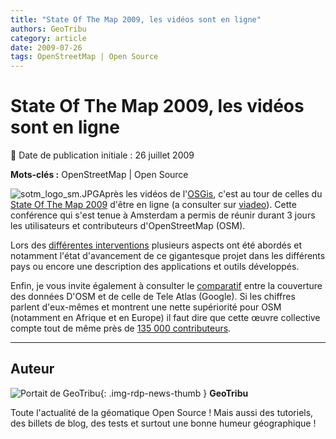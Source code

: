 ```yaml
---
title: "State Of The Map 2009, les vidéos sont en ligne"
authors: GeoTribu
category: article
date: 2009-07-26
tags: OpenStreetMap | Open Source
---
```


# State Of The Map 2009, les vidéos sont en ligne

:calendar: Date de publication initiale : 26 juillet 2009

**Mots-clés :** OpenStreetMap | Open Source

![sotm_logo_sm.JPG](http://geotribu.net/sites/default/files/Tuto/img/Blog/divers/sotm_logo_sm.JPG)Après les vidéos de l'[OSGis](http://geotribu.net/node/136), c'est au tour de celles du [State Of The Map 2009](http://www.stateofthemap.org/) d'être en ligne (a consulter sur [viadeo](http://www.vimeo.com/sotm09)). Cette conférence qui s'est tenue à Amsterdam a permis de réunir durant 3 jours les utilisateurs et contributeurs d'OpenStreetMap (OSM).

Lors des [différentes interventions](http://wiki.openstreetmap.org/wiki/State_Of_The_Map_2009) plusieurs aspects ont été abordés et notamment l'état d'avancement de ce gigantesque projet dans les différents pays ou encore une description des applications et outils développés.

Enfin, je vous invite également à consulter le [comparatif](http://maker.geocommons.com/maps/1784#) entre la couverture des données D'OSM et de celle de Tele Atlas (Google). Si les chiffres parlent d'eux-mêmes et montrent une nette supériorité pour OSM (notamment en Afrique et en Europe) il faut dire que cette œuvre collective compte tout de même près de [135 000 contributeurs](http://wiki.openstreetmap.org/wiki/Statistics).

----

## Auteur

![Portait de GeoTribu](https://cdn.geotribu.fr/img/internal/charte/geotribu_logo_64x64.png){: .img-rdp-news-thumb }
**GeoTribu**

Toute l'actualité de la géomatique Open Source ! Mais aussi des tutoriels, des billets de blog, des tests et surtout une bonne humeur géographique !
